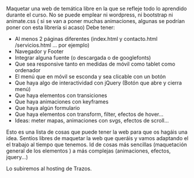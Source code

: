 Maquetar una web de temática libre en la que se refleje todo lo aprendido durante el curso. No se puede emplear ni wordpress, ni bootstrap ni animate.css ( si se van a poner muchas animaciones, algunas se podrían poner con esta librería si acaso)
Debe tener:
- Al menos 2 páginas diferentes (index.html y contacto.html /servicios.html ... por ejemplo)
- Navegador y Footer
- Integrar alguna fuente (o descargada o de googlefonts)
- Que sea responsive tanto en medidas de móvil como tablet como ordenador
- El menú que en móvil se esconda y sea clicable con un botón
- Que haya algo de interactividad con jQuery (Botón que abre y cierra menú)
- Que haya elementos con transiciones
- Que haya animaciones con keyframes
- Que haya algún formulario
- Que haya elementos con transform, filter, efectos de hover...
- Ideas: meter mapas, animaciones con svgs, efectos de scroll...

Esto es una lista de cosas que puede tener la web para que os hagáis una idea. Sentíos libres de maquetar la web que queráis y vamos adaptando el el trabajo al tiempo que tenemos.
Id de cosas más sencillas (maquetación general de los elementos ) a más complejas (animaciones, efectos, jquery...)

Lo subiremos al hosting de Trazos.